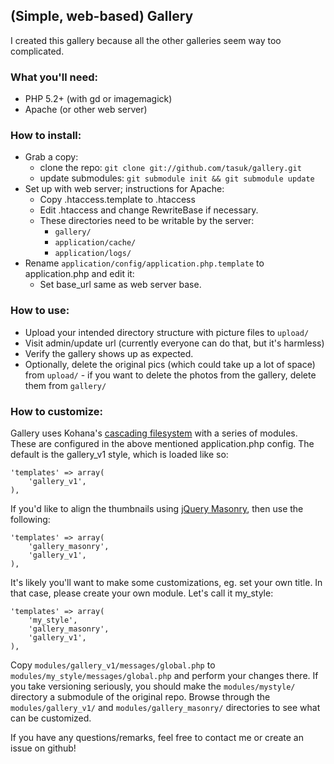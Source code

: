 ## (Simple, web-based) Gallery

I created this gallery because all the other galleries seem way too complicated.

### What you'll need:
* PHP 5.2+ (with gd or imagemagick)
* Apache (or other web server)

### How to install:
* Grab a copy:
	* clone the repo: `git clone git://github.com/tasuk/gallery.git`
	* update submodules: `git submodule init && git submodule update`
* Set up with web server; instructions for Apache:
	* Copy .htaccess.template to .htaccess
	* Edit .htaccess and change RewriteBase if necessary.
	* These directories need to be writable by the server:
		* `gallery/`
		* `application/cache/`
		* `application/logs/`
* Rename `application/config/application.php.template` to application.php and
  edit it:
	* Set base_url same as web server base.

### How to use:
* Upload your intended directory structure with picture files to `upload/`
* Visit admin/update url (currently everyone can do that, but it's harmless)
* Verify the gallery shows up as expected.
* Optionally, delete the original pics (which could take up a lot of space)
  from `upload/` - if you want to delete the photos from the gallery, delete
  them from `gallery/`

### How to customize:
Gallery uses Kohana's [cascading filesystem] with a series of modules. These are
configured in the above mentioned application.php config. The default is the
gallery_v1 style, which is loaded like so:

	'templates' => array(
		'gallery_v1',
	),

If you'd like to align the thumbnails using [jQuery Masonry], then use the
following:

	'templates' => array(
		'gallery_masonry',
		'gallery_v1',
	),

It's likely you'll want to make some customizations, eg. set your own title. In
that case, please create your own module. Let's call it my_style:

	'templates' => array(
		'my_style',
		'gallery_masonry',
		'gallery_v1',
	),

Copy `modules/gallery_v1/messages/global.php` to
`modules/my_style/messages/global.php` and perform your changes there. If you
take versioning seriously, you should make the `modules/mystyle/` directory
a submodule of the original repo. Browse through the `modules/gallery_v1/` and
`modules/gallery_masonry/` directories to see what can be customized.

If you have any questions/remarks, feel free to contact me or create an issue on
github!

[cascading filesystem]: http://kohanaframework.org/3.2/guide/kohana/files
[jQuery Masonry]: http://masonry.desandro.com/
